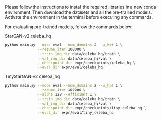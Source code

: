 Please follow the instructions to install the required libraries in a new conda environment. Then download the datasets and all the pre-trained models. Activate the environment in the terminal before executing any commands.

For evaluating pre-trained models, follow the commands below:

StarGAN-v2 celeba_hq
```bash
python main.py --mode eval --num_domains 2 --w_hpf 1 \
               --resume_iter 100000 \
               --train_img_dir data/celeba_hq/train \
               --val_img_dir data/celeba_hq/val \
               --checkpoint_dir expr/checkpoints/celeba_hq \
               --eval_dir expr/eval/celeba_hq
```

TinyStarGAN-v2 celeba_hq
```bash
python main.py --mode eval --num_domains 2 --w_hpf 1 \
               --resume_iter 100000 \
               --alpha 128 --efficient 1 \
               --train_img_dir data/celeba_hq/train \
               --val_img_dir data/celeba_hq/val \
               --checkpoint_dir expr/checkpoints/tiny_celeba_hq \
               --eval_dir expr/eval/tiny_celeba_hq
```